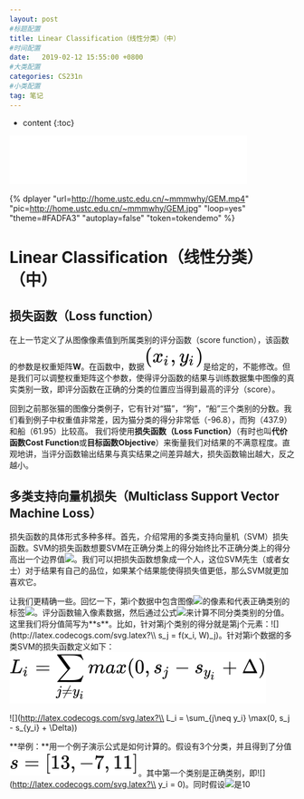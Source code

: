 ```yaml
---
layout: post
#标题配置
title: Linear Classification（线性分类）（中）
#时间配置
date:   2019-02-12 15:55:00 +0800
#大类配置
categories: CS231n
#小类配置
tag: 笔记
---
```


* content
{:toc}

<iframe frameborder="no" border="0" marginwidth="0" marginheight="0" width="420" height="86" src="//music.163.com/outchain/player?type=2&id=26524326&auto=1&height=66"></iframe>

{% dplayer "url=http://home.ustc.edu.cn/~mmmwhy/GEM.mp4"  "pic=http://home.ustc.edu.cn/~mmmwhy/GEM.jpg" "loop=yes" "theme=#FADFA3" "autoplay=false" "token=tokendemo" %}


# Linear Classification（线性分类）（中）


## 损失函数（Loss function）

在上一节定义了从图像像素值到所属类别的评分函数（score function），该函数的参数是权重矩阵**W**。在函数中，数据![(x_i,y_i)](/styles/images/2019-02-11-linear-classification-1/equation9.svg)是给定的，不能修改。但是我们可以调整权重矩阵这个参数，使得评分函数的结果与训练数据集中图像的真实类别一致，即评分函数在正确的分类的位置应当得到最高的评分（score）。

回到之前那张猫的图像分类例子，它有针对“猫”，“狗”，“船”三个类别的分数。我们看到例子中权重值非常差，因为猫分类的得分非常低（-96.8），而狗（437.9）和船（61.95）比较高。
我们将使用**损失函数（Loss Function）**（有时也叫**代价函数Cost Function**或**目标函数Objective**）来衡量我们对结果的不满意程度。直观地讲，当评分函数输出结果与真实结果之间差异越大，损失函数输出越大，反之越小。

## 多类支持向量机损失（Multiclass Support Vector Machine Loss）

损失函数的具体形式多种多样。首先，介绍常用的多类支持向量机（SVM）损失函数。SVM的损失函数想要SVM在正确分类上的得分始终比不正确分类上的得分高出一个边界值![](http://latex.codecogs.com/svg.latex?\Delta)。我们可以把损失函数想象成一个人，这位SVM先生（或者女士）对于结果有自己的品位，如果某个结果能使得损失值更低，那么SVM就更加喜欢它。

让我们更精确一些。回忆一下，第i个数据中包含图像![](http://latex.codecogs.com/svg.latex?\x_i)的像素和代表正确类别的标签![](http://latex.codecogs.com/svg.latex?\y_i)。评分函数输入像素数据，然后通过公式![](http://latex.codecogs.com/svg.latex?\f(xi,W))来计算不同分类类别的分值。这里我们将分值简写为**s**。比如，针对第j个类别的得分就是第j个元素：![](http://latex.codecogs.com/svg.latex?\\ s_j = f(x_i, W)_j)。针对第i个数据的多类SVM的损失函数定义如下：
![](/styles/images/2019-02-12-linear-classification-2/equation1.svg)

![](http://latex.codecogs.com/svg.latex?\\ L_i = \sum_{j\neq y_i} \max(0, s_j - s_{y_i} + \Delta))

**举例：**用一个例子演示公式是如何计算的。假设有3个分类，并且得到了分值![](/styles/images/2019-02-12-linear-classification-2/equation2.svg)。其中第一个类别是正确类别，即![](http://latex.codecogs.com/svg.latex?\\ y_i = 0)。同时假设![](http://latex.codecogs.com/svg.latex?\Delta)是10